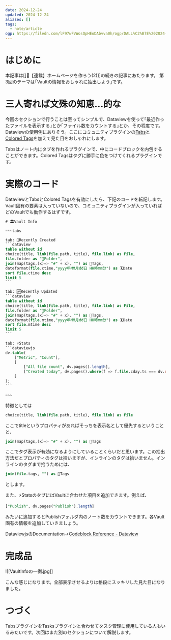 ```yaml
---
date: 2024-12-24
updated: 2024-12-24
aliases: []
tags:
  - note/article
ogp: https://filedn.com/lF97wFVWosQpHEoDAbvva0h/ogp/DALL%C2%B7E%202024-12-22%2017.58.45%20-%20An%20abstract%20illustration%20inspired%20by%20the%20concept%20of%20fundamentals%2C%20featuring%20geometric%20shapes%20such%20as%20circles%2C%20triangles%2C%20and%20squares%20in%20a%20harmonious%20c.jpg
---
```


# はじめに

本記事は[[📘【連載】ホームページを作ろう(2)]]の続きの記事にあたります。
第3回のテーマは｢Vaultの情報をおしゃれに抽出しよう｣です。

# 三人寄れば文殊の知恵...的な

今回のセクションで行うことは至ってシンプルで、Dataviewを使って｢最近作ったファイルを表示する｣とか｢ファイル数をカウントする｣とか、その程度です。Dataviewの使用例にありそう。ここにコミュニティプラグインの[Tabs](https://github.com/xhuajin/obsidian-tabs)と[Colored Tags](https://github.com/pfrankov/obsidian-colored-tags)を加えて見た目をおしゃれにします。

Tabsはノート内にタブを作れるプラグインで、中にコードブロックを内包することができます。Colored Tagsはタグに勝手に色をつけてくれるプラグインです。

# 実際のコード

DataviewとTabsとColored Tagsを有効にしたら、下記のコードを転記します。Vault固有の要素は入っていないので、コミュニティプラグインが入っていればどのVaultでも動作するはずです。

````sql
# 🏛️Vault Info

~~~tabs

tab: 🌱Recently Created
```dataview
table without id
choice(title, link(file.path, title), file.link) as File,
file.folder as "📁Folder", 
join(map(tags,(x)=> "#" + x), "") as 🔖Tags, 
dateformat(file.ctime,"yyyy年MM月dd日 HH時mm分") as 🗓️Date
sort file.ctime desc
limit 5
```

tab: 🆙Recently Updated
```dataview
table without id
choice(title, link(file.path, title), file.link) as File,
file.folder as "📁Folder", 
join(map(tags,(x)=> "#" + x), "") as 🔖Tags, 
dateformat(file.mtime,"yyyy年MM月dd日 HH時mm分") as 🗓️Date
sort file.mtime desc
limit 5
```

tab: ⚡️Stats
```dataviewjs
dv.table(
    ["Metric", "Count"], 
    [
        ["All file count", dv.pages().length],
        ["Created today", dv.pages().where(f => f.file.cday.ts === dv.date('today').ts).length]
    ]
);
```

~~~

````

特徴としては

```sql
choice(title, link(file.path, title), file.link) as File
```

ここでtitleというプロパティがあればそっちを表示名として優先するということと、

```sql
join(map(tags,(x)=> "#" + x), "") as 🔖Tags
```

ここでタグ表示が有効になるようにしていることくらいだと思います。この抽出方法だとプロパティのタグは拾いますが、インラインのタグは拾いません。インラインのタグまで拾うためには、

```sql
join(file.tags, "") as 🔖Tags
```

とします。

また、⚡️StatsのタブにはVaultに合わせた項目を追加できます。例えば、

```sql
["Publish", dv.pages("Publish").length]
```

みたいに追加するとPublishフォルダ内のノート数をカウントできます。各Vault固有の情報を追加していきましょう。

DataviewjsのDocumentation→[Codeblock Reference - Dataview](https://blacksmithgu.github.io/obsidian-dataview/api/code-reference/)

# 完成品

![[VaultInfoの一例.jpg]]

こんな感じになります。全部表示させるよりは格段にスッキリした見た目になりました。

# つづく

TabsプラグインをTasksプラグインと合わせてタスク管理に使用している人もいるみたいです。次回はまた別のセクションについて解説します。
